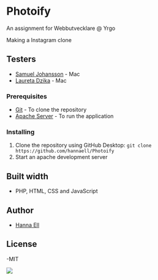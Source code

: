 # Photoify

An assignment for Webbutvecklare @ Yrgo

Making a Instagram clone

## Testers

- [Samuel Johansson](https://github.com/WebSamuel90) - Mac
- [Laureta Dzika](https://github.com/xhika) - Mac

### Prerequisites

- [Git](https://git-scm.com/) - To clone the repository
- [Apache Server](https://www.mamp.info/en/) - To run the application

### Installing

1. Clone the repository using GitHub Desktop: `git clone https://github.com/hannaell/Photoify`
2. Start an apache development server

## Built width

- PHP, HTML, CSS and JavaScript

## Author

- [Hanna Ell](https://github.com/hannaell/)

## License

-MIT

<img src=“https://github.styleci.io/repos/161142859/shield“>
